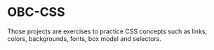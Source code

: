 # OBC-CSS
Those projects are exercises to practice CSS concepts such as links, colors, backgrounds, fonts, box model and selectors.  
